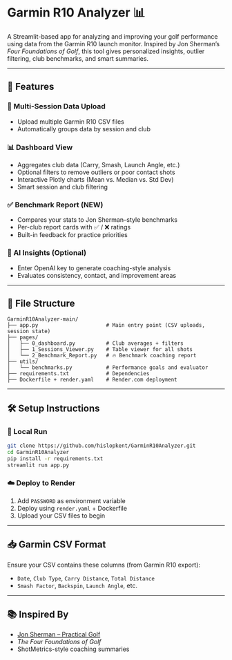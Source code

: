 # Garmin R10 Analyzer 📊

A Streamlit-based app for analyzing and improving your golf performance using data from the Garmin R10 launch monitor. Inspired by Jon Sherman’s *Four Foundations of Golf*, this tool gives personalized insights, outlier filtering, club benchmarks, and smart summaries.

---

## 🚀 Features

### 📁 Multi-Session Data Upload
- Upload multiple Garmin R10 CSV files
- Automatically groups data by session and club

### 📊 Dashboard View
- Aggregates club data (Carry, Smash, Launch Angle, etc.)
- Optional filters to remove outliers or poor contact shots
- Interactive Plotly charts (Mean vs. Median vs. Std Dev)
- Smart session and club filtering

### ✅ Benchmark Report (NEW)
- Compares your stats to Jon Sherman–style benchmarks
- Per-club report cards with ✅ / ❌ ratings
- Built-in feedback for practice priorities

### 🧠 AI Insights (Optional)
- Enter OpenAI key to generate coaching-style analysis
- Evaluates consistency, contact, and improvement areas

---

## 📂 File Structure

```
GarminR10Analyzer-main/
├── app.py                      # Main entry point (CSV uploads, session state)
├── pages/
│   ├── 0_dashboard.py          # Club averages + filters
│   ├── 1_Sessions_Viewer.py    # Table viewer for all shots
│   └── 2_Benchmark_Report.py   # 🔥 Benchmark coaching report
├── utils/
│   └── benchmarks.py           # Performance goals and evaluator
├── requirements.txt            # Dependencies
├── Dockerfile + render.yaml    # Render.com deployment
```

---

## 🛠 Setup Instructions

### 🧪 Local Run

```bash
git clone https://github.com/hislopkent/GarminR10Analyzer.git
cd GarminR10Analyzer
pip install -r requirements.txt
streamlit run app.py
```

### ☁️ Deploy to Render
1. Add `PASSWORD` as environment variable
2. Deploy using `render.yaml` + Dockerfile
3. Upload your CSV files to begin

---

## 📥 Garmin CSV Format

Ensure your CSV contains these columns (from Garmin R10 export):
- `Date`, `Club Type`, `Carry Distance`, `Total Distance`
- `Smash Factor`, `Backspin`, `Launch Angle`, etc.

---

## 📚 Inspired By

- [Jon Sherman – Practical Golf](https://practical-golf.com)
- *The Four Foundations of Golf*
- ShotMetrics-style coaching summaries
